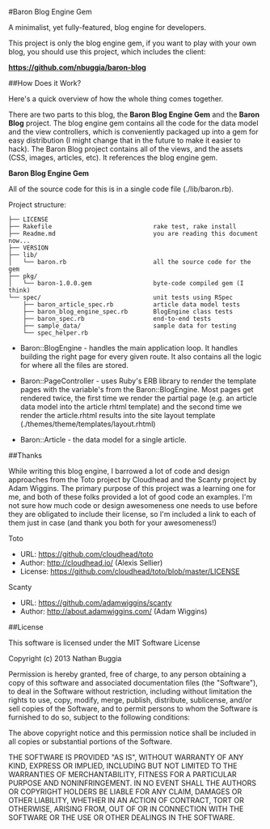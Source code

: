 #Baron Blog Engine Gem

A minimalist, yet fully-featured, blog engine for developers.

This project is only the blog engine gem, if you want to play with your own 
blog, you should use this project, which includes the client:

**https://github.com/nbuggia/baron-blog**

##How Does it Work?

Here's a quick overview of how the whole thing comes together. 

There are two parts to this blog, the **Baron Blog Engine Gem** and the 
**Baron Blog** project. The blog engine gem contains all the code for the data 
model and the view controllers, which is conveniently packaged up into a gem 
for easy distribution (I might change that in the future to make it easier to 
hack). The Baron Blog project contains all of the views, and the assets (CSS, 
images, articles, etc). It references the blog engine gem.

**Baron Blog Engine Gem**

All of the source code for this is in a single code file (./lib/baron.rb).

Project structure:

	├── LICENSE								
	├── Rakefile							rake test, rake install
	├── Readme.md							you are reading this document now...
	├── VERSION
	├── lib/
	│   └── baron.rb						all the source code for the gem
	├── pkg/
	│   └── baron-1.0.0.gem					byte-code compiled gem (I think)
	└── spec/								unit tests using RSpec
	    ├── baron_article_spec.rb			article data model tests
	    ├── baron_blog_engine_spec.rb		BlogEngine class tests
	    ├── baron_spec.rb					end-to-end tests
	    ├── sample_data/					sample data for testing
	    └── spec_helper.rb

* Baron::BlogEngine - handles the main application loop. It handles building the
right page for every given route. It also contains all the logic for where all
the files are stored.

* Baron::PageController - uses Ruby's ERB library to render the template pages 
with the variable's from the Baron::BlogEngine. Most pages get rendered twice,
the first time we render the partial page (e.g. an article data model into the 
article rhtml template) and the second time we render the article.rhtml results
into the site layout template (./themes/theme/templates/layout.rhtml)

* Baron::Article - the data model for a single article.

##Thanks

While writing this blog engine, I barrowed a lot of code and design approaches
from the Toto project by Cloudhead and the Scanty project by Adam Wiggins. The
primary purpose of this project was a learning one for me, and both of these
folks provided a lot of good code an examples. I'm not sure how much code or 
design awesomeness one needs to use before they are obligated to include their 
license, so I'm included a link to each of them just in case (and thank you 
both for your awesomeness!)

Toto
 - URL: https://github.com/cloudhead/toto
 - Author: http://cloudhead.io/ (Alexis Sellier)
 - License: https://github.com/cloudhead/toto/blob/master/LICENSE

Scanty
 - URL: https://github.com/adamwiggins/scanty
 - Author: http://about.adamwiggins.com/ (Adam Wiggins)

##License

This software is licensed under the MIT Software License

Copyright (c) 2013 Nathan Buggia

Permission is hereby granted, free of charge, to any person obtaining a copy of 
this software and associated documentation files (the "Software"), to deal in 
the Software without restriction, including without limitation the rights to 
use, copy, modify, merge, publish, distribute, sublicense, and/or sell copies 
of the Software, and to permit persons to whom the Software is furnished to do 
so, subject to the following conditions:

The above copyright notice and this permission notice shall be included in all 
copies or substantial portions of the Software.

THE SOFTWARE IS PROVIDED "AS IS", WITHOUT WARRANTY OF ANY KIND, EXPRESS OR 
IMPLIED, INCLUDING BUT NOT LIMITED TO THE WARRANTIES OF MERCHANTABILITY, 
FITNESS FOR A PARTICULAR PURPOSE AND NONINFRINGEMENT. IN NO EVENT SHALL THE 
AUTHORS OR COPYRIGHT HOLDERS BE LIABLE FOR ANY CLAIM, DAMAGES OR OTHER 
LIABILITY, WHETHER IN AN ACTION OF CONTRACT, TORT OR OTHERWISE, ARISING FROM, 
OUT OF OR IN CONNECTION WITH THE SOFTWARE OR THE USE OR OTHER DEALINGS IN THE 
SOFTWARE.